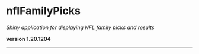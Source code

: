 # nflFamilyPicks

*Shiny application for displaying NFL family picks and results*

**version 1.20.1204**

----------
